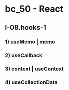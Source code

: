 # bc_50 - React

## l-08.hooks-1

### 1) useMemo | memo

### 2) useCallback

### 3) context | useContext

### 4) useCollectionData

